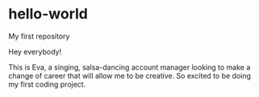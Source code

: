# hello-world
My first repository

Hey everybody!

This is Eva, a singing, salsa-dancing account manager looking to make a change of career that will allow me to be creative. So excited to be doing my first coding project.



